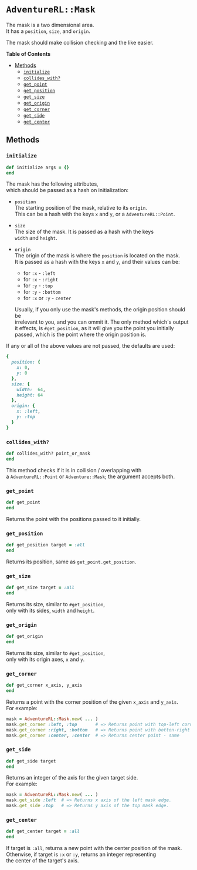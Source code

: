 # `AdventureRL::Mask`
The mask is a two dimensional area.  
It has a `position`, `size`, and `origin`.

The mask should make collision checking and the like easier.

__Table of Contents__
- [Methods](#methods)
  - [`initialize`](#initialize)
  - [`collides_with?`](#collides_with)
  - [`get_point`](#get_point)
  - [`get_position`](#get_position)
  - [`get_size`](#get_size)
  - [`get_origin`](#get_origin)
  - [`get_corner`](#get_corner)
  - [`get_side`](#get_side)
  - [`get_center`](#get_center)

## Methods
### `initialize`
```ruby
def initialize args = {}
end
```
The mask has the following attributes,  
which should be passed as a hash on initialization:

- `position`  
  The starting position of the mask, relative to its `origin`.  
  This can be a hash with the keys `x` and `y`, or a `AdventureRL::Point`.
- `size`  
  The size of the mask. It is passed as a hash with the keys  
  `width` and `height`.
- `origin`  
  The origin of the mask is where the `position` is located on the mask.  
  It is passed as a hash with the keys `x` and `y`, and their values can be:
  - for `:x` - `:left`
  - for `:x` - `:right`
  - for `:y` - `:top`
  - for `:y` - `:bottom`
  - for `:x` or `:y` - `center`

  Usually, if you only use the mask's methods, the origin position should be  
  irrelevant to you, and you can ommit it. The only method which's output  
  it effects, is `#get_position`, as it will give you the point you initially  
  passed, which is the point where the origin position is.

If any or all of the above values are not passed, the defaults are used:
```ruby
{
  position: {
    x: 0,
    y: 0
  },
  size: {
    width:  64,
    height: 64
  },
  origin: {
    x: :left,
    y: :top
  }
}
```

### `collides_with?`
```ruby
def collides_with? point_or_mask
end
```
This method checks if it is in collision / overlapping with  
a `AdventureRL::Point` or `Adventure::Mask`; the argument accepts both.

### `get_point`
```ruby
def get_point
end
```
Returns the point with the positions passed to it initially.

### `get_position`
```ruby
def get_position target = :all
end
```
Returns its position, same as `get_point.get_position`.

### `get_size`
```ruby
def get_size target = :all
end
```
Returns its size, similar to `#get_position`,  
only with its sides, `width` and `height`.

### `get_origin`
```ruby
def get_origin
end
```
Returns its size, similar to `#get_position`,  
only with its origin axes, `x` and `y`.

### `get_corner`
```ruby
def get_corner x_axis, y_axis
end
```
Returns a point with the corner position of the given `x_axis` and `y_axis`.  
For example:
```ruby
mask = AdventureRL::Mask.new( ... )
mask.get_corner :left, :top       # => Returns point with top-left corner position.
mask.get_corner :right, :bottom   # => Returns point with botton-right corner position.
mask.get_corner :center, :center  # => Returns center point - same 
```

### `get_side`
```ruby
def get_side target
end
```
Returns an integer of the axis for the given target side.  
For example:
```ruby
mask = AdventureRL::Mask.new( ... )
mask.get_side :left  # => Returns x axis of the left mask edge.
mask.get_side :top   # => Returns y axis of the top mask edge.
```

### `get_center`
```ruby
def get_center target = :all
end
```
If target is `:all`, returns a new point with the center position of the mask.  
Otherwise, if target is `:x` or `:y`, returns an integer representing  
the center of the target's axis.
